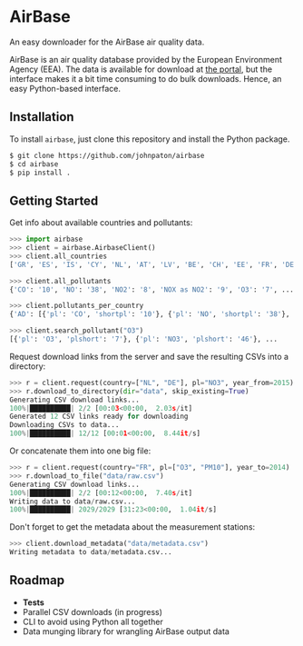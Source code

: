 # AirBase

An easy downloader for the AirBase air quality data.

AirBase is an air quality database provided by the European Environment Agency
(EEA). The data is available for download at
[the portal](http://discomap.eea.europa.eu/map/fme/AirQualityExport.htm), but
the interface makes it a bit time consuming to do bulk downloads. Hence, an easy
Python-based interface.

## Installation

To install `airbase`, just clone this repository and install the Python package.

```bash
$ git clone https://github.com/johnpaton/airbase
$ cd airbase
$ pip install .
```

## Getting Started

Get info about available countries and pollutants:

```python
>>> import airbase
>>> client = airbase.AirbaseClient()
>>> client.all_countries
['GR', 'ES', 'IS', 'CY', 'NL', 'AT', 'LV', 'BE', 'CH', 'EE', 'FR', 'DE', ...

>>> client.all_pollutants
{'CO': '10', 'NO': '38', 'NO2': '8', 'NOX as NO2': '9', 'O3': '7', ...

>>> client.pollutants_per_country
{'AD': [{'pl': 'CO', 'shortpl': '10'}, {'pl': 'NO', 'shortpl': '38'}, ...

>>> client.search_pollutant("O3")
[{'pl': 'O3', 'plshort': '7'}, {'pl': 'NO3', 'plshort': '46'}, ...
```

Request download links from the server and save the resulting CSVs into a directory:

```python
>>> r = client.request(country=["NL", "DE"], pl="NO3", year_from=2015)
>>> r.download_to_directory(dir="data", skip_existing=True)
Generating CSV download links...
100%|██████████| 2/2 [00:03<00:00,  2.03s/it]
Generated 12 CSV links ready for downloading
Downloading CSVs to data...
100%|██████████| 12/12 [00:01<00:00,  8.44it/s]
```

Or concatenate them into one big file:

```python
>>> r = client.request(country="FR", pl=["O3", "PM10"], year_to=2014)
>>> r.download_to_file("data/raw.csv")
Generating CSV download links...
100%|██████████| 2/2 [00:12<00:00,  7.40s/it]
Writing data to data/raw.csv...
100%|██████████| 2029/2029 [31:23<00:00,  1.04it/s]
```

Don't forget to get the metadata about the measurement stations:

```python
>>> client.download_metadata("data/metadata.csv")
Writing metadata to data/metadata.csv...
```

## Roadmap

* **Tests**
* Parallel CSV downloads (in progress)
* CLI to avoid using Python all together
* Data munging library for wrangling AirBase output data
